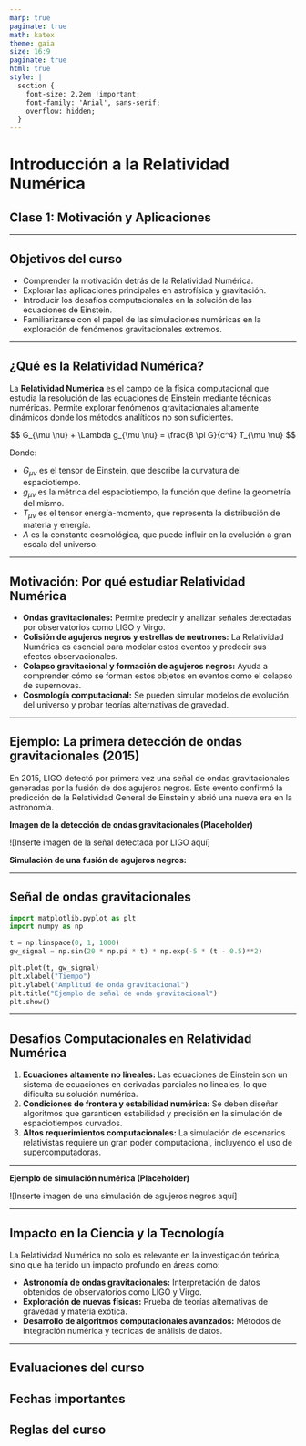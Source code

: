 ```yaml
---
marp: true
paginate: true
math: katex
theme: gaia
size: 16:9
paginate: true
html: true
style: |
  section {
    font-size: 2.2em !important;
    font-family: 'Arial', sans-serif;
    overflow: hidden;
  }
---
```


# **Introducción a la Relatividad Numérica**
## Clase 1: Motivación y Aplicaciones

---

## **Objetivos del curso**

- Comprender la motivación detrás de la Relatividad Numérica.
- Explorar las aplicaciones principales en astrofísica y gravitación.
- Introducir los desafíos computacionales en la solución de las ecuaciones de Einstein.
- Familiarizarse con el papel de las simulaciones numéricas en la exploración de fenómenos gravitacionales extremos.

---

## **¿Qué es la Relatividad Numérica?**

La **Relatividad Numérica** es el campo de la física computacional que estudia la resolución de las ecuaciones de Einstein mediante técnicas numéricas. Permite explorar fenómenos gravitacionales altamente dinámicos donde los métodos analíticos no son suficientes.

$$
G_{\mu \nu} + \Lambda g_{\mu \nu} = \frac{8 \pi G}{c^4} T_{\mu \nu}
$$

Donde:
- $G_{\mu \nu}$ es el tensor de Einstein, que describe la curvatura del espaciotiempo.
- $g_{\mu \nu}$ es la métrica del espaciotiempo, la función que define la geometría del mismo.
- $T_{\mu \nu}$ es el tensor energía-momento, que representa la distribución de materia y energía.
- $\Lambda$ es la constante cosmológica, que puede influir en la evolución a gran escala del universo.

---

## **Motivación: Por qué estudiar Relatividad Numérica**

- **Ondas gravitacionales:** Permite predecir y analizar señales detectadas por observatorios como LIGO y Virgo.
- **Colisión de agujeros negros y estrellas de neutrones:** La Relatividad Numérica es esencial para modelar estos eventos y predecir sus efectos observacionales.
- **Colapso gravitacional y formación de agujeros negros:** Ayuda a comprender cómo se forman estos objetos en eventos como el colapso de supernovas.
- **Cosmología computacional:** Se pueden simular modelos de evolución del universo y probar teorías alternativas de gravedad.

---

## **Ejemplo: La primera detección de ondas gravitacionales (2015)**

En 2015, LIGO detectó por primera vez una señal de ondas gravitacionales generadas por la fusión de dos agujeros negros. Este evento confirmó la predicción de la Relatividad General de Einstein y abrió una nueva era en la astronomía.

**Imagen de la detección de ondas gravitacionales (Placeholder)**

![Inserte imagen de la señal detectada por LIGO aquí] <!-- TODO: Agregar imagen real -->

**Simulación de una fusión de agujeros negros:**

---

## **Señal de ondas gravitacionales**

```python
import matplotlib.pyplot as plt
import numpy as np

t = np.linspace(0, 1, 1000)
gw_signal = np.sin(20 * np.pi * t) * np.exp(-5 * (t - 0.5)**2)

plt.plot(t, gw_signal)
plt.xlabel("Tiempo")
plt.ylabel("Amplitud de onda gravitacional")
plt.title("Ejemplo de señal de onda gravitacional")
plt.show()
```

---

## **Desafíos Computacionales en Relatividad Numérica**

1. **Ecuaciones altamente no lineales:** Las ecuaciones de Einstein son un sistema de ecuaciones en derivadas parciales no lineales, lo que dificulta su solución numérica.
2. **Condiciones de frontera y estabilidad numérica:** Se deben diseñar algoritmos que garanticen estabilidad y precisión en la simulación de espaciotiempos curvados.
3. **Altos requerimientos computacionales:** La simulación de escenarios relativistas requiere un gran poder computacional, incluyendo el uso de supercomputadoras.

---
**Ejemplo de simulación numérica (Placeholder)**

![Inserte imagen de una simulación de agujeros negros aquí] <!-- TODO: Agregar imagen real -->

---

## **Impacto en la Ciencia y la Tecnología**

La Relatividad Numérica no solo es relevante en la investigación teórica, sino que ha tenido un impacto profundo en áreas como:

- **Astronomía de ondas gravitacionales:** Interpretación de datos obtenidos de observatorios como LIGO y Virgo.
- **Exploración de nuevas físicas:** Prueba de teorías alternativas de gravedad y materia exótica.
- **Desarrollo de algoritmos computacionales avanzados:** Métodos de integración numérica y técnicas de análisis de datos.

---

## Evaluaciones del curso
## Fechas importantes
## Reglas del curso
